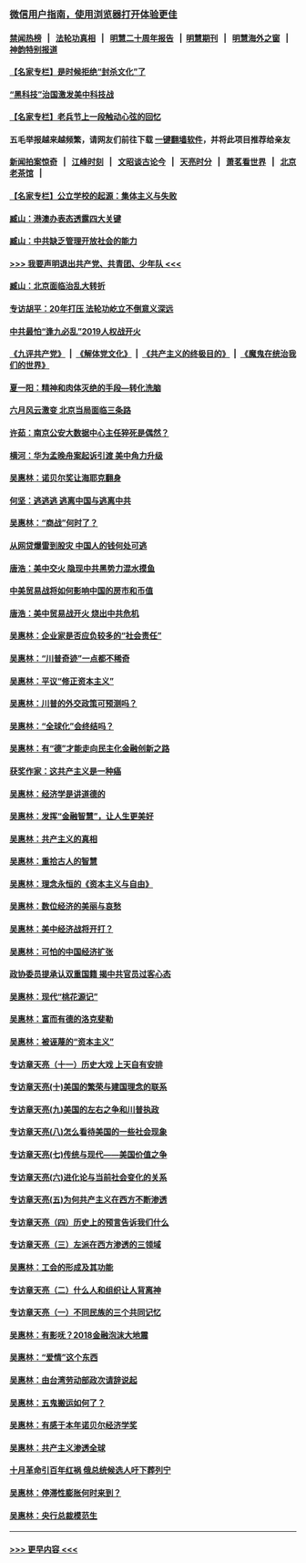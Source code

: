 ### [微信用户指南，使用浏览器打开体验更佳](https://github.com/gfw-breaker/banned-news1/blob/master/indexes/wechat-guide.md?t=0)
#### [禁闻热榜](热点新闻.md?t=0)  &nbsp;&nbsp;|&nbsp;&nbsp; [法轮功真相](https://github.com/gfw-breaker/truth/blob/master/README.md?t=0) &nbsp;&nbsp;|&nbsp;&nbsp; [明慧二十周年报告](https://github.com/gfw-breaker/mh-reports/blob/master/README.md?t=0) &nbsp;&nbsp;|&nbsp;&nbsp;[明慧期刊](https://github.com/gfw-breaker/mh-qikan) &nbsp;&nbsp;|&nbsp;&nbsp; [明慧海外之窗](https://github.com/gfw-breaker/mh-news/blob/master/README.md?t=0) &nbsp;&nbsp;|&nbsp;&nbsp; [神韵特别报道](https://github.com/gfw-breaker/mh-news/blob/master/shenyun.md?t=0)
#### [【名家专栏】是时候拒绝“封杀文化”了](../pages/nsc423/n11814093.md?t=02161234) 
#### [“黑科技”治国激发美中科技战](../pages/nsc423/n11638056.md?t=02161234) 
#### [【名家专栏】老兵节上一段触动心弦的回忆](../pages/nsc423/n11646016.md?t=02161234) 
#### 五毛举报越来越频繁，请网友们前往下载 [一键翻墙软件](https://github.com/gfw-breaker/ssr-accounts)，并将此项目推荐给亲友
#### [新闻拍案惊奇](https://github.com/gfw-breaker/banned-news1/blob/master/pages/link4.md) &nbsp;&nbsp;|&nbsp;&nbsp; [江峰时刻](https://github.com/gfw-breaker/banned-news1/blob/master/pages/link4.md) &nbsp;&nbsp;|&nbsp;&nbsp; [文昭谈古论今](https://github.com/gfw-breaker/banned-news1/blob/master/pages/link4.md) &nbsp;&nbsp;|&nbsp;&nbsp; [天亮时分](https://github.com/gfw-breaker/banned-news1/blob/master/pages/link4.md) &nbsp;&nbsp;|&nbsp;&nbsp; [萧茗看世界](https://github.com/gfw-breaker/banned-news1/blob/master/pages/link4.md) &nbsp;&nbsp;|&nbsp;&nbsp; [北京老茶馆](https://github.com/gfw-breaker/banned-news1/blob/master/pages/link4.md) &nbsp;&nbsp;|&nbsp;&nbsp; 
#### [【名家专栏】公立学校的起源：集体主义与失败](../pages/nsc423/n11601833.md?t=02161234) 
#### [臧山：港澳办表态透露四大关键](../pages/nsc423/n11421628.md?t=02161234) 
#### [臧山：中共缺乏管理开放社会的能力](../pages/nsc423/n11407457.md?t=02161234) 
#### [>>> 我要声明退出共产党、共青团、少年队 <<<](https://github.com/begood0513/goodnews/blob/master/quit/letter.md) 
#### [臧山：北京面临治乱大转折](../pages/nsc423/n11406895.md?t=02161234) 
#### [专访胡平：20年打压 法轮功屹立不倒意义深远](../pages/nsc423/n11398800.md?t=02161234) 
#### [中共最怕“逢九必乱”2019人权战开火](../pages/nsc423/n11385248.md?t=02161234) 
#### [《九评共产党》](https://github.com/begood0513/9ping.md/blob/master/README.md) &nbsp;|&nbsp; [《解体党文化》](../../../../jtdwh.md/blob/master/README.md)  &nbsp;|&nbsp; [《共产主义的终极目的》](../../../../gczydzjmd.md/blob/master/README.md) &nbsp;|&nbsp; [《魔鬼在统治我们的世界》](../../../../mgztzwmdsj.md/blob/master/README.md) 
#### [夏一阳：精神和肉体灭绝的手段—转化洗脑](../pages/nsc423/n11368250.md?t=02161234) 
#### [六月风云激变 北京当局面临三条路](../pages/nsc423/n11313668.md?t=02161234) 
#### [许茹：南京公安大数据中心主任猝死是偶然？](../pages/nsc423/n11064744.md?t=02161234) 
#### [横河：华为孟晚舟案起诉引渡 美中角力升级](../pages/nsc423/n11027230.md?t=02161234) 
#### [吴惠林：诺贝尔奖让海耶克翻身](../pages/nsc423/n10890049.md?t=02161234) 
#### [何坚：逃逃逃 逃离中国与逃离中共](../pages/nsc423/n10592891.md?t=02161234) 
#### [吴惠林：“商战”何时了？](../pages/nsc423/n10573558.md?t=02161234) 
#### [从网贷爆雷到股灾 中国人的钱何处可逃](../pages/nsc423/n10572800.md?t=02161234) 
#### [唐浩：美中交火 隐现中共黑势力混水摸鱼](../pages/nsc423/n10544040.md?t=02161234) 
#### [中美贸易战将如何影响中国的房市和币值](../pages/nsc423/n10543697.md?t=02161234) 
#### [唐浩：美中贸易战开火 烧出中共危机](../pages/nsc423/n10540126.md?t=02161234) 
#### [吴惠林：企业家是否应负较多的“社会责任”](../pages/nsc423/n10535022.md?t=02161234) 
#### [吴惠林：“川普奇迹”一点都不稀奇](../pages/nsc423/n10512808.md?t=02161234) 
#### [吴惠林：平议“修正资本主义”](../pages/nsc423/n10495724.md?t=02161234) 
#### [吴惠林：川普的外交政策可预测吗？](../pages/nsc423/n10462387.md?t=02161234) 
#### [吴惠林：“全球化”会终结吗？](../pages/nsc423/n10452838.md?t=02161234) 
#### [吴惠林：有“德”才能走向民主化金融创新之路](../pages/nsc423/n10432292.md?t=02161234) 
#### [获奖作家：这共产主义是一种癌](../pages/nsc423/n10431541.md?t=02161234) 
#### [吴惠林：经济学是讲道德的](../pages/nsc423/n10398014.md?t=02161234) 
#### [吴惠林：发挥“金融智慧”，让人生更美好](../pages/nsc423/n10375019.md?t=02161234) 
#### [吴惠林：共产主义的真相](../pages/nsc423/n10351394.md?t=02161234) 
#### [吴惠林：重拾古人的智慧](../pages/nsc423/n10337691.md?t=02161234) 
#### [吴惠林：理念永恒的《资本主义与自由》](../pages/nsc423/n10316274.md?t=02161234) 
#### [吴惠林：数位经济的美丽与哀愁](../pages/nsc423/n10292946.md?t=02161234) 
#### [吴惠林：美中经济战将开打？](../pages/nsc423/n10258825.md?t=02161234) 
#### [吴惠林：可怕的中国经济扩张](../pages/nsc423/n10219147.md?t=02161234) 
#### [政协委员提承认双重国籍 揭中共官员过客心态](../pages/nsc423/n10208809.md?t=02161234) 
#### [吴惠林：现代“桃花源记”](../pages/nsc423/n10185234.md?t=02161234) 
#### [吴惠林：富而有德的洛克斐勒](../pages/nsc423/n10142264.md?t=02161234) 
#### [吴惠林：被诬蔑的“资本主义”](../pages/nsc423/n10124816.md?t=02161234) 
#### [专访章天亮（十一）历史大戏 上天自有安排](../pages/nsc423/n10094905.md?t=02161234) 
#### [专访章天亮(十)美国的繁荣与建国理念的联系](../pages/nsc423/n10094899.md?t=02161234) 
#### [专访章天亮(九)美国的左右之争和川普执政](../pages/nsc423/n10094889.md?t=02161234) 
#### [专访章天亮(八)怎么看待美国的一些社会现象](../pages/nsc423/n10094857.md?t=02161234) 
#### [专访章天亮(七)传统与现代——美国价值之争](../pages/nsc423/n10093140.md?t=02161234) 
#### [专访章天亮(六)进化论与当前社会变化的关系](../pages/nsc423/n10092036.md?t=02161234) 
#### [专访章天亮(五)为何共产主义在西方不断渗透](../pages/nsc423/n10083620.md?t=02161234) 
#### [专访章天亮（四）历史上的预言告诉我们什么](../pages/nsc423/n10083606.md?t=02161234) 
#### [专访章天亮（三）左派在西方渗透的三领域](../pages/nsc423/n10081115.md?t=02161234) 
#### [吴惠林：工会的形成及其功能](../pages/nsc423/n10080633.md?t=02161234) 
#### [专访章天亮（二）什么人和组织让人背离神](../pages/nsc423/n10076637.md?t=02161234) 
#### [专访章天亮（一）不同民族的三个共同记忆](../pages/nsc423/n10074188.md?t=02161234) 
#### [吴惠林：有影呒？2018金融泡沫大地震](../pages/nsc423/n10040534.md?t=02161234) 
#### [吴惠林：“爱情”这个东西](../pages/nsc423/n10019423.md?t=02161234) 
#### [吴惠林：由台湾劳动部政次请辞说起](../pages/nsc423/n9979679.md?t=02161234) 
#### [吴惠林：五鬼搬运如何了？](../pages/nsc423/n9925338.md?t=02161234) 
#### [吴惠林：有感于本年诺贝尔经济学奖](../pages/nsc423/n9871883.md?t=02161234) 
#### [吴惠林：共产主义渗透全球](../pages/nsc423/n9812748.md?t=02161234) 
#### [十月革命引百年红祸 俄总统候选人吁下葬列宁](../pages/nsc423/n9810182.md?t=02161234) 
#### [吴惠林：停滞性膨胀何时来到？](../pages/nsc423/n9764136.md?t=02161234) 
#### [吴惠林：央行总裁模范生](../pages/nsc423/n9728134.md?t=02161234) 

----
#### [ >>> 更早内容 <<< ](../indexes/nsc423-earlier.md)
